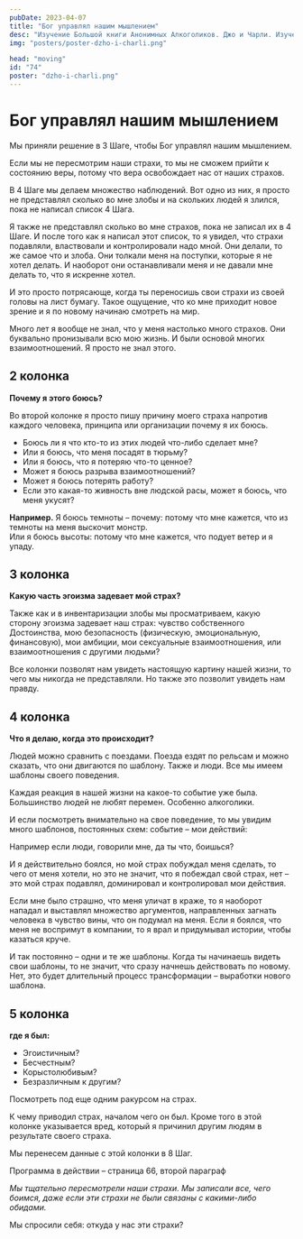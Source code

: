 ```yaml
---
pubDate: 2023-04-07
title: "Бог управлял нашим мышлением"
desc: "Изучение Большой книги Анонимных Алкоголиков. Джо и Чарли. Изучение БК. (073)"
img: "posters/poster-dzho-i-charli.png"

head: "moving"
id: "74"
poster: "dzho-i-charli.png"
---
```


# Бог управлял нашим мышлением

Мы приняли решение в 3 Шаге, чтобы Бог управлял нашим мышлением.

Если мы не пересмотрим наши страхи, то мы не сможем прийти к состоянию веры, потому что вера освобождает нас от наших страхов.

В 4 Шаге мы делаем множество наблюдений. Вот одно из них, я просто не представлял сколько во мне злобы и на скольких людей я злился, пока не написал список 4 Шага.

Я также не представлял сколько во мне страхов, пока не записал их в 4 Шаге. И после того как я написал этот список, то я увидел, что страхи подавляли, властвовали и контролировали надо мной. Они делали, то же самое что и злоба. Они толкали меня на поступки, которые я не хотел делать. И наоборот они останавливали меня и не давали мне делать то, что я искренне хотел.

И это просто потрясающе, когда ты переносишь свои страхи из своей головы на лист бумагу. Такое ощущение, что ко мне приходит новое зрение и я по новому начинаю смотреть на мир.

Много лет я вообще не знал, что у меня настолько много страхов. Они буквально пронизывали всю мою жизнь. И были основой многих взаимоотношений. Я просто не знал этого.

## 2 колонка

**Почему я этого боюсь?**

Во второй колонке я просто пишу причину моего страха напротив каждого человека, принципа или организации почему я их боюсь.

- Боюсь ли я что кто-то из этих людей что-либо сделает мне?
- Или я боюсь, что меня посадят в тюрьму?
- Или я боюсь, что я потеряю что-то ценное?
- Может я боюсь разрыва взаимоотношений?
- Может я боюсь потерять работу?
- Если это какая-то живность вне людской расы, может я боюсь, что меня укусят?

**Например.** Я боюсь темноты – почему: потому что мне кажется, что из темноты на меня выскочит монстр. <br>
Или я боюсь высоты: потому что мне кажется, что подует ветер и я упаду.

## 3 колонка

**Какую часть эгоизма задевает мой страх?**

Также как и в инвентаризации злобы мы просматриваем, какую сторону эгоизма задевает наш страх: чувство собственного Достоинства, мою безопасность (физическую, эмоциональную, финансовую), мои амбиции, мои сексуальные взаимоотношения, или взаимоотношения с другими людьми?

Все колонки позволят нам увидеть настоящую картину нашей жизни, то чего мы никогда не представляли. Но также это позволит увидеть нам правду.

## 4 колонка

**Что я делаю, когда это происходит?**

Людей можно сравнить с поездами. Поезда ездят по рельсам и можно сказать, что они двигаются по шаблону. Также и люди. Все мы имеем шаблоны своего поведения.

Каждая реакция в нашей жизни на какое-то событие уже была. Большинство людей не любят перемен. Особенно алкоголики.

И если посмотреть внимательно на свое поведение, то мы увидим много шаблонов, постоянных схем: событие – мои действий:

Например если люди, говорили мне, да ты что, боишься?

И я действительно боялся, но мой страх побуждал меня сделать, то чего от меня хотели, но это не значит, что я побеждал свой страх, нет – это мой страх подавлял, доминировал и контролировал мои действия.

Если мне было страшно, что меня уличат в краже, то я наоборот нападал и выставлял множество аргументов, направленных загнать человека в чувство вины, что он подумал на меня. Если я боялся, что меня не воспримут в компании, то я врал и придумывал истории, чтобы казаться круче.

И так постоянно – одни и те же шаблоны. Когда ты начинаешь видеть свои шаблоны, то не значит, что сразу начнешь действовать по новому. Нет, это будет длительный процесс трансформации – выработки нового шаблона.

## 5 колонка

**где я был:**

- Эгоистичным?
- Бесчестным?
- Корыстолюбивым?
- Безразличным к другим?

Посмотреть под еще одним ракурсом на страх.

К чему приводил страх, началом чего он был. Кроме того в этой колонке указывается вред, который я причинил другим людям в результате своего страха.

Мы перенесем данные с этой колонки в 8 Шаг.

Программа в действии – страница 66, второй параграф

_Мы тщательно пересмотрели наши страхи. Мы записали все, чего боимся, даже если эти страхи не были связаны с какими-либо обидами._

Мы спросили себя: откуда у нас эти страхи?
